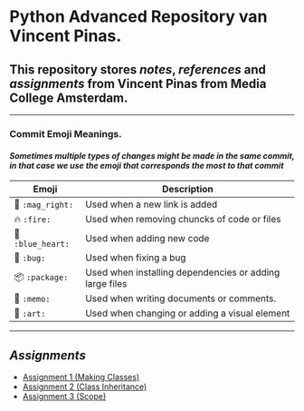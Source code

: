 # ****Python Advanced Repository van Vincent Pinas.****

## This repository stores ***notes***, ***references*** and ***assignments*** from Vincent Pinas from Media College Amsterdam.

---
### **Commit Emoji Meanings.**
#### ***Sometimes multiple types of changes might be made in the same commit, in that case we use the emoji that corresponds the most to that commit***

|Emoji | Description |
|------|-------------|
|🔎 ```:mag_right:```  |	Used when a new link is added
|🔥  ```:fire:```	      |   Used when removing chuncks of code or files
|💙 ```:blue_heart:``` |	Used when adding new code
|🐛 ```:bug:```	     |  Used when fixing a bug
|📦 ```:package:```	 |  Used when installing dependencies or adding large files
|📝 ```:memo:```	     |  Used when writing documents or comments.
|🎨 ```:art:```	     |  Used when changing or adding a visual element

---
## **_Assignments_**
* [Assignment 1 (Making Classes)] 
* [Assignment 2 (Class Inheritance)]
* [Assignment 3 (Scope)]

[Assignment 1 (Making Classes)]: https://github.com/vincpinas/Python-Advanced/tree/master/Assignments/classes.py
[Assignment 2 (Class Inheritance)]: https://github.com/vincpinas/Python-Advanced/tree/master/Assignments/inheritance.py
[Assignment 3 (Scope)]: https://github.com/vincpinas/Python-Advanced/tree/master/Assignments/scope.py